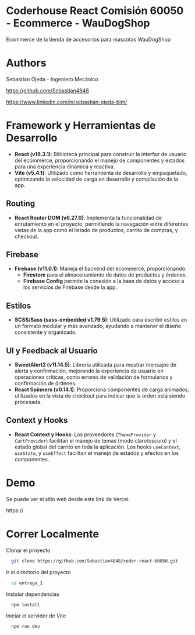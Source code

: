 
# Coderhouse React Comisión 60050 - Ecommerce - WauDogShop

Ecommerce de la tienda de accesorios para mascotas WauDogShop


# Authors

Sebastian Ojeda - Ingeniero Mecánico


https://github.com/Sebastian4848

https://www.linkedin.com/in/sebastian-ojeda-bim/



# Framework y Herramientas de Desarrollo
- **React (v18.3.1)**: Biblioteca principal para construir la interfaz de usuario del ecommerce, proporcionando el manejo de componentes y estados para una experiencia dinámica y reactiva.
- **Vite (v5.4.1)**: Utilizado como herramienta de desarrollo y empaquetado, optimizando la velocidad de carga en desarrollo y compilación de la app.

## Routing
- **React Router DOM (v6.27.0)**: Implementa la funcionalidad de enrutamiento en el proyecto, permitiendo la navegación entre diferentes vistas de la app como el listado de productos, carrito de compras, y checkout.

## Firebase
- **Firebase (v11.0.1)**: Maneja el backend del ecommerce, proporcionando:
  - **Firestore** para el almacenamiento de datos de productos y órdenes.
  - **Firebase Config** permite la conexión a la base de datos y acceso a los servicios de Firebase desde la app.

## Estilos
- **SCSS/Sass (sass-embedded v1.79.5)**: Utilizado para escribir estilos en un formato modular y más avanzado, ayudando a mantener el diseño consistente y organizado.

## UI y Feedback al Usuario
- **SweetAlert2 (v11.14.5)**: Librería utilizada para mostrar mensajes de alerta y confirmación, mejorando la experiencia de usuario en operaciones críticas, como errores de validación de formularios y confirmación de órdenes.
- **React Spinners (v0.14.1)**: Proporciona componentes de carga animados, utilizados en la vista de checkout para indicar que la orden está siendo procesada.

## Context y Hooks
- **React Context y Hooks**: Los proveedores (`ThemeProvider` y `CartProvider`) facilitan el manejo de temas (modo claro/oscuro) y el estado global del carrito en toda la aplicación. Los hooks `useContext`, `useState`, y `useEffect` facilitan el manejo de estados y efectos en los componentes.











# Demo

Se puede ver el sitio web desde este link de Vercel.

https://



# Correr Localmente

Clonar el proyecto

```bash
  git clone https://github.com/Sebastian4848/coder-react-60050.git
```

Ir al directorio del proyecto

```bash
  cd entrega_1
```

Instalar dependencias

```bash
  npm install
```

Iniciar el servidor de Vite

```bash
  npm run dev
```

